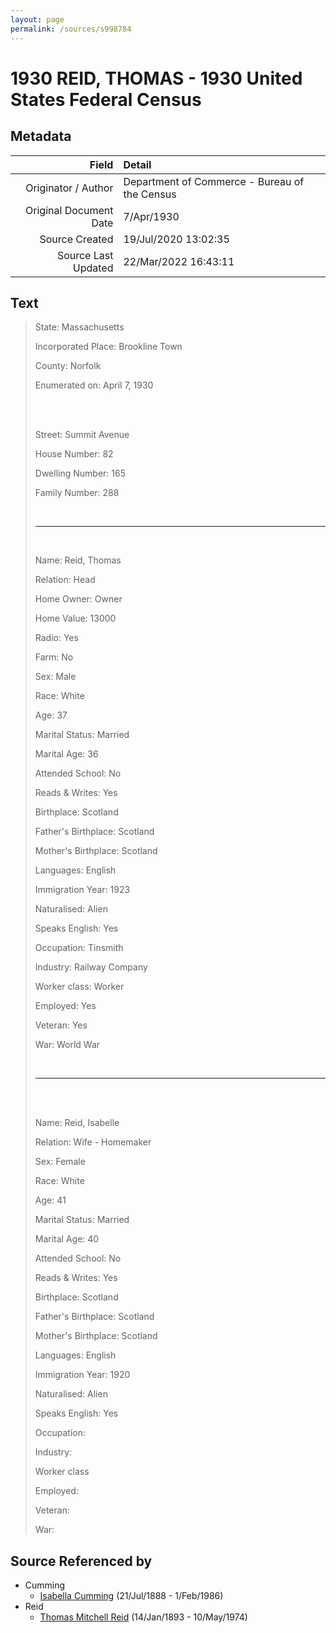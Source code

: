 ```yaml
---
layout: page
permalink: /sources/s998784
---
```


# 1930 REID, THOMAS - 1930 United States Federal Census

## Metadata

Field | Detail
---:|:---
Originator / Author | Department of Commerce - Bureau of the Census
Original Document Date | 7/Apr/1930
Source Created | 19/Jul/2020 13:02:35
Source Last Updated | 22/Mar/2022 16:43:11

## Text

> State: Massachusetts
>
> Incorporated Place: Brookline Town
>
> County: Norfolk
>
> Enumerated on: April 7, 1930
>
> <br/>
>
> <br/>
>
> Street: Summit Avenue
>
> House Number: 82
>
> Dwelling Number: 165
>
> Family Number: 288
>
> <br/>
>
> ---
>
> <br/>
>
> Name: Reid, Thomas
>
> Relation: Head
>
> Home Owner: Owner
>
> Home Value: 13000
>
> Radio: Yes
>
> Farm: No
>
> Sex: Male
>
> Race: White
>
> Age: 37
>
> Marital Status: Married
>
> Marital Age: 36
>
> Attended School: No
>
> Reads & Writes: Yes
>
> Birthplace: Scotland
>
> Father's Birthplace: Scotland
>
> Mother's Birthplace: Scotland
>
> Languages: English
>
> Immigration Year: 1923
>
> Naturalised: Alien
>
> Speaks English: Yes
>
> Occupation: Tinsmith
>
> Industry: Railway Company
>
> Worker class: Worker
>
> Employed: Yes
>
> Veteran: Yes
>
> War: World War
>
> <br/>
>
> ---
>
> <br/>
>
> <br/>
>
> Name: Reid, Isabelle
>
> Relation: Wife - Homemaker
>
> Sex: Female
>
> Race: White
>
> Age: 41
>
> Marital Status: Married
>
> Marital Age: 40
>
> Attended School: No
>
> Reads & Writes: Yes
>
> Birthplace: Scotland
>
> Father's Birthplace: Scotland
>
> Mother's Birthplace: Scotland
>
> Languages: English
>
> Immigration Year: 1920
>
> Naturalised: Alien
>
> Speaks English: Yes
>
> Occupation:
>
> Industry:
>
> Worker class
>
> Employed:
>
> Veteran:
>
> War:
>

## Source Referenced by

* Cumming
  * [Isabella Cumming](../people/@84684994@-isabella-cumming-b1888-7-21-d1986-2-1.md) (21/Jul/1888 - 1/Feb/1986)
* Reid
  * [Thomas Mitchell Reid](../people/@2617088@-thomas-mitchell-reid-b1893-1-14-d1974-5-10.md) (14/Jan/1893 - 10/May/1974)
